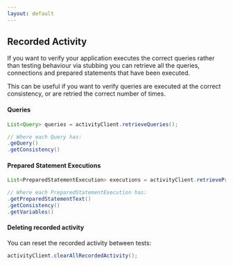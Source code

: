 ```yaml
---
layout: default
---
```

## Recorded Activity

If you want to verify your application executes the correct queries rather than testing behaviour via stubbing you can
retrieve all the queries, connections and prepared statements that have been executed.

This can be useful if you want to verify queries are executed at the correct consistency, or are retried the correct
number of times.

#### Queries

```java
List<Query> queries = activityClient.retrieveQueries();

// Where each Query has:
.geQuery()
.getConsistency()
```


#### Prepared Statement Executions

```java
List<PreparedStatementExecution> executions = activityClient.retrievePreparedStatementExecutions();

// Where each PreparedStatementExecution has:
.getPreparedStatementText()
.getConsistency()
.getVariables()

```

#### Deleting recorded activity

You can reset the recorded activity between tests:

```java
activityClient.clearAllRecordedActivity();
```